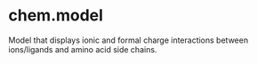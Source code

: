 # chem.model
Model that displays ionic and formal charge interactions between ions/ligands and amino acid side chains.
